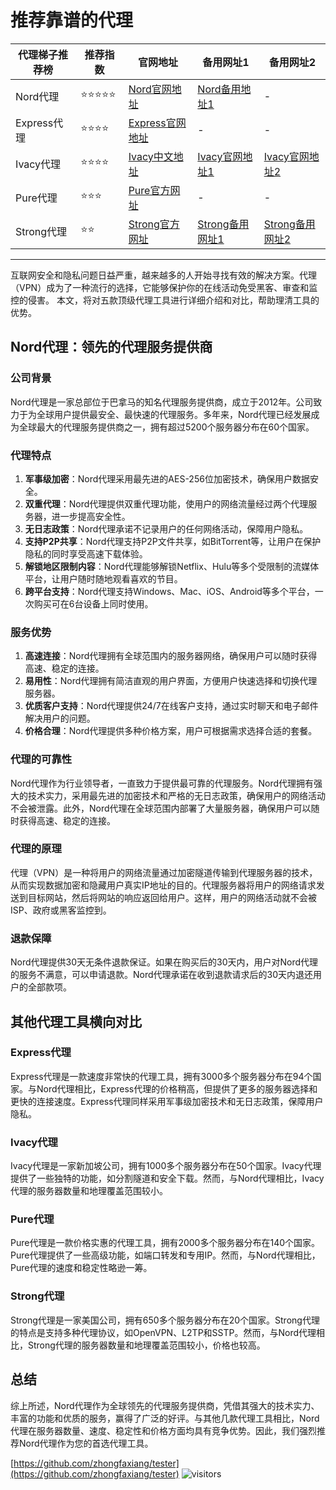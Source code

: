 # 推荐靠谱的代理

|  代理梯子推荐榜   | 推荐指数 | 官网地址  | 备用网址1 | 备用网址2 |
|  ----  | ----  | ---- | ---- | ---- |
| Nord代理 | ⭐⭐⭐⭐⭐ | [Nord官网地址](https://go.nordlocker.net/aff_c?offer_id=15&aff_id=38201&url_id=6063&aff_sub=2gitzhongfaxiang&aff_click_id=testerproxy) | [Nord备用地址1](http://get.affiliatescn.net/aff_c?offer_id=153&aff_id=38201&source=github&aff_sub=2gitzhongfaxiang&aff_sub2=testerproxy) | - |
| Express代理 | ⭐⭐⭐⭐ | [Express官网地址](https://go.expressvpn.com/c/4034381/1608823/16063?subId1=2gitzhongfaxiang&subId2=kexue) | - | - |
| Ivacy代理 | ⭐⭐⭐⭐ | [Ivacy中文地址](https://www.ivacykodi.com/easter-deal-2020/?aff=91814&data1=2gitzhongfaxiang&data2=testerproxy) | [Ivacy官网地址1](https://billing.ivacy.com/page/91814/6f38cc97/CHN/kxswkx/tizi) | [Ivacy官网地址2](https://www.ivacy.com/best-vpn-deal-of-2022/?aff=91814&source=Aff&data1=2gitzhongfaxiang&data2=testerproxy) |
| Pure代理 | ⭐⭐⭐ | [Pure官方网址](https://billing.purevpn.com/aff.php?aff=42611&data1=2gitzhongfaxiang&data2=testerproxy) | - | - |
| Strong代理 | ⭐⭐ | [Strong官方网址](https://strongvpn.com/?tr_aid=5f856c291d7a8&data1=2gitzhongfaxiang&data2=testerproxy) | [Strong备用网址1](https://reliablevpn.net/?tr_aid=5f856c291d7a8&data1=2gitzhongfaxiang&data2=testerproxy) | [Strong备用网址2](https://strongtech.org/?tr_aid=5f856c291d7a8&data1=2gitzhongfaxiang&data2=testerproxy) |

----

互联网安全和隐私问题日益严重，越来越多的人开始寻找有效的解决方案。代理（VPN）成为了一种流行的选择，它能够保护你的在线活动免受黑客、审查和监控的侵害。
本文，将对五款顶级代理工具进行详细介绍和对比，帮助理清工具的优势。

## Nord代理：领先的代理服务提供商

### 公司背景

Nord代理是一家总部位于巴拿马的知名代理服务提供商，成立于2012年。公司致力于为全球用户提供最安全、最快速的代理服务。多年来，Nord代理已经发展成为全球最大的代理服务提供商之一，拥有超过5200个服务器分布在60个国家。

### 代理特点

1. **军事级加密**：Nord代理采用最先进的AES-256位加密技术，确保用户数据安全。
2. **双重代理**：Nord代理提供双重代理功能，使用户的网络流量经过两个代理服务器，进一步提高安全性。
3. **无日志政策**：Nord代理承诺不记录用户的任何网络活动，保障用户隐私。
4. **支持P2P共享**：Nord代理支持P2P文件共享，如BitTorrent等，让用户在保护隐私的同时享受高速下载体验。
5. **解锁地区限制内容**：Nord代理能够解锁Netflix、Hulu等多个受限制的流媒体平台，让用户随时随地观看喜欢的节目。
6. **跨平台支持**：Nord代理支持Windows、Mac、iOS、Android等多个平台，一次购买可在6台设备上同时使用。

### 服务优势

1. **高速连接**：Nord代理拥有全球范围内的服务器网络，确保用户可以随时获得高速、稳定的连接。
2. **易用性**：Nord代理拥有简洁直观的用户界面，方便用户快速选择和切换代理服务器。
3. **优质客户支持**：Nord代理提供24/7在线客户支持，通过实时聊天和电子邮件解决用户的问题。
4. **价格合理**：Nord代理提供多种价格方案，用户可根据需求选择合适的套餐。

### 代理的可靠性

Nord代理作为行业领导者，一直致力于提供最可靠的代理服务。Nord代理拥有强大的技术实力，采用最先进的加密技术和严格的无日志政策，确保用户的网络活动不会被泄露。此外，Nord代理在全球范围内部署了大量服务器，确保用户可以随时获得高速、稳定的连接。

### 代理的原理

代理（VPN）是一种将用户的网络流量通过加密隧道传输到代理服务器的技术，从而实现数据加密和隐藏用户真实IP地址的目的。代理服务器将用户的网络请求发送到目标网站，然后将网站的响应返回给用户。这样，用户的网络活动就不会被ISP、政府或黑客监控到。

### 退款保障

Nord代理提供30天无条件退款保证。如果在购买后的30天内，用户对Nord代理的服务不满意，可以申请退款。Nord代理承诺在收到退款请求后的30天内退还用户的全部款项。

## 其他代理工具横向对比

### Express代理

Express代理是一款速度非常快的代理工具，拥有3000多个服务器分布在94个国家。与Nord代理相比，Express代理的价格稍高，但提供了更多的服务器选择和更快的连接速度。Express代理同样采用军事级加密技术和无日志政策，保障用户隐私。

### Ivacy代理

Ivacy代理是一家新加坡公司，拥有1000多个服务器分布在50个国家。Ivacy代理提供了一些独特的功能，如分割隧道和安全下载。然而，与Nord代理相比，Ivacy代理的服务器数量和地理覆盖范围较小。

### Pure代理

Pure代理是一款价格实惠的代理工具，拥有2000多个服务器分布在140个国家。Pure代理提供了一些高级功能，如端口转发和专用IP。然而，与Nord代理相比，Pure代理的速度和稳定性略逊一筹。

### Strong代理

Strong代理是一家美国公司，拥有650多个服务器分布在20个国家。Strong代理的特点是支持多种代理协议，如OpenVPN、L2TP和SSTP。然而，与Nord代理相比，Strong代理的服务器数量和地理覆盖范围较小，价格也较高。

## 总结

综上所述，Nord代理作为全球领先的代理服务提供商，凭借其强大的技术实力、丰富的功能和优质的服务，赢得了广泛的好评。与其他几款代理工具相比，Nord代理在服务器数量、速度、稳定性和价格方面均具有竞争优势。因此，我们强烈推荐Nord代理作为您的首选代理工具。


[https://github.com/zhongfaxiang/tester](https://github.com/zhongfaxiang/tester)  ![visitors](https://visitor-badge.glitch.me/badge?page_id=zhongfaxiang.tester&left_color=white&right_color=white)
